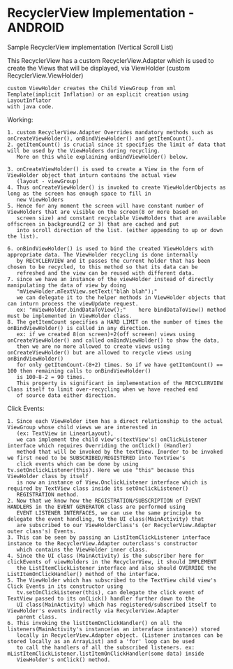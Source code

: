 # RecyclerView Implementation - ANDROID

Sample RecyclerView implementation (Vertical Scroll List)

This RecyclerView has a custom RecyclerView.Adapter which is used to create the Views that will be displayed, via ViewHolder
(custom RecyclerView.ViewHolder)

    custom ViewHolder creates the Child ViewGroup from xml Template(implicit Inflation) or an explicit creation using LayoutInflator
    with java code.

Working:

    1. custom RecyclerView.Adapter Overrides mandatory methods such as onCreateViewHolder(), onBindViewHolder() and getItemCount().
    2. getItemCount() is crucial since it specifies the limit of data that will be used by the ViewHolders during recycling. 
       More on this while explaining onBindViewHolder() below.
    
    3. onCreateViewHolder() is used to create a View in the form of ViewHolder object that inturn contains the actual view
       (layout - viewGroup)
    4. Thus onCreateViewHolder() is invoked to create ViewHolderObjects as long as the screen has enough space to fill in 
       new ViewHolders
    5. Hence for any moment the screen will have constant number of ViewHolders that are visible on the screen(8 or more based on 
       screen size) and constant recyclable ViewHolders that are available offscreen in background(2 or 3) that are cached and put 
       into scroll direction of the list. (either appending to up or down the list).
    
    6. onBindViewHolder() is used to bind the created ViewHolders with appropriate data. The ViewHolder recycling is done internally 
       by RECYCLERVIEW and it passes the current holder that has been chosen to be recycled, to this method so that its data can be
       refreshed and the view can be reused with different data.
    7. since we have an instance of the viewHolder instead of directly manipulating the data of view by doing 
       "mViewHolder.mTextView.setText("blah blah");"
       we can delegate it to the helper methods in ViewHolder objects that can inturn process the viewUpdate request. 
       ex: "mViewHolder.bindDataToView();"    here bindDataToView() method must be implemented in ViewHolder class.
    8. The getItemCount specifies a HARD LIMIT on the number of times the onBindViewHolder() is called in any direction. 
       ex: if we created 8(on screen)+2(off screeen) views using onCreateViewHolder() and called onBindViewHolder() to show the data, 
       then we are no more allowed to create views using onCreateViewHolder() but are allowed to recycle views using onBindViewHolder() 
       for only getItemCount-(8+2) times. So if we have getItemCount() == 100 then remaining calls to onBindViewHolder() 
       is 100-8-2 = 90 times.
       This property is significant in implementation of the RECYCLERVIEW Class itself to limit over-recycling when we have reached end
       of source data either direction. 

Click Events:

    1. Since each ViewHolder item has a direct relationship to the actual ViewGroup whose child views we are interested in
       (ex: TextView in LinearLayout),
       we can implement the child view's(textView's) onClickListener interface which requires Overriding the onClick() (Handler) 
       method that will be invoked by the textView. Inorder to be invoked we first need to be SUBSCRIBED/REGISTERED into TextView's 
       click events which can be done by using tv.setOnclickListener(this). Here we use "this" because this ViewHolder class by itself 
       is now an instance of View.OnclickListener interface which is required by TextView class inside its setOnclickListener() 
       REGISTRATION method.
    2. Now that we know how the REGISTRATION/SUBSCRIPTION of EVENT HANDLERS in the EVENT GENERATOR class are performed using 
       EVENT LISTENER INTERFACES, we can use the same principle to delegate the event handling, to the UI class(MainActivity) that 
       are subscribed to our ViewHolderClass's (or RecyclerView.Adapter outer class's) Events.
    3. This can be seen by passing an ListItemClickListener interface instance to the RecyclerView.Adapter outerclass's constructor 
       which contains the ViewHolder inner class.
    4. Since the UI class (MainActivity) is the subscriber here for clickEvents of viewHolders in the RecyclerView, it should IMPLEMENT 
       the ListItemClickListener interface and also should OVERRIDE the ListItemOnClickHandler() method of the interface.
    5. The ViewHolder which has subscribed to the TextView child view's Click Events in its constructor using 
       tv.setOnClickListener(this), can delegate the click event of TextView passed to its onCLick() handler further down to the 
       UI class(MainActivity) which has registered/subscribed itself to ViewHolder's events indirectly via RecyclerView.Adapter 
       parent class. 
    6. This invoking the listItemOnClickHandler() on all the listeners(MainActivity's instance(as an interaface instance)) stored
       locally in RecyclerView.Adapter object. (Listener instances can be stored locally as an ArrayList) and a 'for' loop can be used
       to call the handlers of all the subscribed listeners. ex: mListItemClickListener.listItemOnClickHandler(some data) inside 
       ViewHolder's onClick() method.
